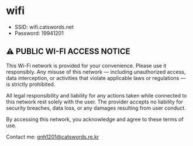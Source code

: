# wifi
* SSID: wifi.catswords.net
* Password: 19941201

## ⚠️ PUBLIC WI-FI ACCESS NOTICE

This Wi-Fi network is provided for your convenience. Please use it responsibly.
Any misuse of this network — including unauthorized access, data interception, or activities that violate applicable laws or regulations — is strictly prohibited.

All legal responsibility and liability for any actions taken while connected to this network rest solely with the user.
The provider accepts no liability for security breaches, data loss, or any damages resulting from user conduct.

By accessing this network, you acknowledge and agree to these terms of use.

Contact me: gnh1201@catswords.re.kr
